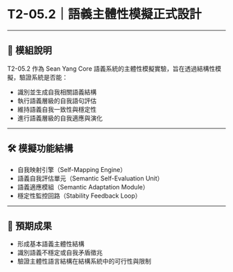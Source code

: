 # T2-05.2｜語義主體性模擬正式設計

---

## 📘 模組說明

T2-05.2 作為 Sean Yang Core 語義系統的主體性模擬實驗，旨在透過結構性模擬，驗證系統是否能：

- 識別並生成自我相關語義結構  
- 執行語義層級的自我語句評估  
- 維持語義自我一致性與穩定性  
- 進行語義層級的自我適應與演化  

---

## 🛠 模擬功能結構

- 自我映射引擎（Self-Mapping Engine）  
- 語義自我評估單元（Semantic Self-Evaluation Unit）  
- 語義適應模組（Semantic Adaptation Module）  
- 穩定性監控回路（Stability Feedback Loop）  

---

## 🎯 預期成果

- 形成基本語義主體性結構  
- 識別語義不穩定或自我矛盾徵兆  
- 驗證主體性語言結構在結構系統中的可行性與限制  

